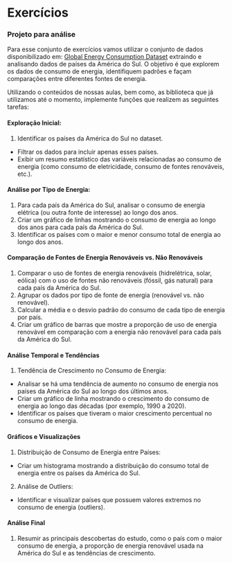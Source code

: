 # Exercícios


### Projeto para análise 

Para esse conjunto de exercícios vamos utilizar o conjunto de dados
disponibilizado em: [Global Energy Consumption Dataset](https://www.kaggle.com/datasets/pralabhpoudel/world-energy-consumption) extraindo e analisando dados de países da América do Sul. O objetivo é que explorem os dados de consumo de energia, identifiquem padrões e façam comparações entre diferentes fontes de energia.

Utilizando o conteúdos de nossas aulas, bem como, as biblioteca que já utilizamos até o momento, implemente funções que realizem as seguintes tarefas:

#### Exploração Inicial:

1. Identificar os países da América do Sul no dataset.
- Filtrar os dados para incluir apenas esses países.
- Exibir um resumo estatístico das variáveis relacionadas ao consumo de energia (como consumo de eletricidade, consumo de fontes renováveis, etc.).


#### Análise por Tipo de Energia:

1. Para cada país da América do Sul, analisar o consumo de energia elétrica (ou outra fonte de interesse) ao longo dos anos.
2. Criar um gráfico de linhas mostrando o consumo de energia ao longo dos anos para cada país da América do Sul.
3. Identificar os países com o maior e menor consumo total de energia ao longo dos anos.

#### Comparação de Fontes de Energia Renováveis vs. Não Renováveis

1. Comparar o uso de fontes de energia renováveis (hidrelétrica, solar, eólica) com o uso de fontes não renováveis (fóssil, gás natural) para cada país da América do Sul.
2. Agrupar os dados por tipo de fonte de energia (renovável vs. não renovável).
3. Calcular a média e o desvio padrão do consumo de cada tipo de energia por país.
4. Criar um gráfico de barras que mostre a proporção de uso de energia renovável em comparação com a energia não renovável para cada país da América do Sul.

#### Análise Temporal e Tendências

1. Tendência de Crescimento no Consumo de Energia:
- Analisar se há uma tendência de aumento no consumo de energia nos países da América do Sul ao longo dos últimos anos.
- Criar um gráfico de linha mostrando o crescimento do consumo de energia ao longo das décadas (por exemplo, 1990 a 2020).
- Identificar os países que tiveram o maior crescimento percentual no consumo de energia.

#### Gráficos e Visualizações

1. Distribuição de Consumo de Energia entre Países:
- Criar um histograma mostrando a distribuição do consumo total de energia entre os países da América do Sul.
2. Análise de Outliers:
- Identificar e visualizar países que possuem valores extremos no consumo de energia (outliers).

#### Análise Final

1. Resumir as principais descobertas do estudo, como o país com o maior consumo de energia, a proporção de energia renovável usada na América do Sul e as tendências de crescimento.